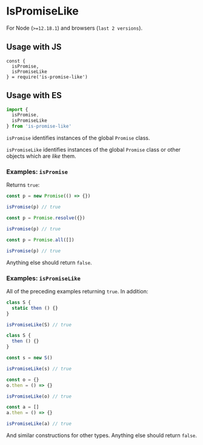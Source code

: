 # IsPromiseLike

For Node (`>=12.18.1`) and browsers (`last 2 versions`).

## Usage with JS
```
const {
  isPromise,
  isPromiseLike
} = require('is-promise-like')
```

## Usage with ES
```javascript
import {
  isPromise,
  isPromiseLike
} from 'is-promise-like'
```

`isPromise` identifies instances of the global `Promise` class.

`isPromiseLike` identifies instances of the global `Promise` class or other objects which are _like_ them.

### Examples: `isPromise`

Returns `true`:

```javascript
const p = new Promise(() => {})

isPromise(p) // true
```
```javascript
const p = Promise.resolve({})

isPromise(p) // true
```
```javascript
const p = Promise.all([])

isPromise(p) // true
```

Anything else should return `false`.

### Examples: `isPromiseLike`

All of the preceding examples returning `true`. In addition:

```javascript
class S { 
  static then () {}
} 

isPromiseLike(S) // true
```
```javascript
class S { 
  then () {}
} 

const s = new S()

isPromiseLike(s) // true
```
```javascript
const o = {}
o.then = () => {}

isPromiseLike(o) // true
```
```javascript
const a = []
a.then = () => {}

isPromiseLike(a) // true
```
And similar constructions for other types. Anything else should return `false`.
